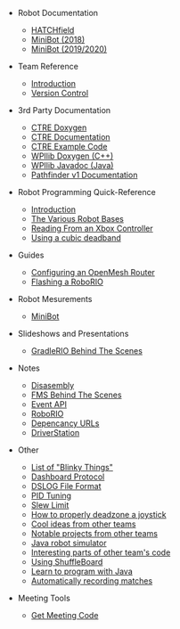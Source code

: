  - Robot Documentation
   - [HATCHfield](https://frc5024.github.io/DeepSpace/)
   - [MiniBot (2018)](https://frc5024.github.io/BaseBot)
   - [MiniBot (2019/2020)](https://frc5024.github.io/MiniBot/) 
  
 - Team Reference
   - [Introduction](docs/reference/README)
   - [Version Control](docs/reference/vcs)
 
 - 3rd Party Documentation 
   - [CTRE Doxygen](http://www.ctr-electronics.com/downloads/api/cpp/html/index.html)
   - [CTRE Documentation](https://phoenix-documentation.readthedocs.io/en/latest/index.html)
   - [CTRE Example Code](https://github.com/CrossTheRoadElec/Phoenix-Examples-Languages)
   - [WPIlib Doxygen (C++)](http://first.wpi.edu/FRC/roborio/release/docs/cpp/classfrc_1_1TimedCommand.html)
   - [WPIlib Javadoc (Java)](https://first.wpi.edu/FRC/roborio/release/docs/java/)
   - [Pathfinder v1 Documentation](https://github.com/JacisNonsense/Pathfinder/wiki)

 - Robot Programming Quick-Reference
   - [Introduction](docs/learn/README)
   - [The Various Robot Bases](docs/learn/robotbase)
   - [Reading From an Xbox Controller](docs/learn/xboxcontroller)
   - [Using a cubic deadband](docs/learn/cubicdeadband)

 - Guides
   - [Configuring an OpenMesh Router](docs/guides/openmesh)
   - [Flashing a RoboRIO](docs/guides/roborio)

 - Robot Mesurements
   - [MiniBot](docs/mesurements/minibot)


 - Slideshows and Presentations
   - [GradleRIO Behind The Scenes](https://docs.google.com/presentation/d/1fnfz4hCvnvDJb1606Ee7VkJCn4IvJDUIbYxkTxR6YsM/edit?usp=sharing)
  
 - Notes
   - [Disasembly](docs/ghidra)
   - [FMS Behind The Scenes](docs/fms)
   - [Event API](docs/eventapi)
   - [RoboRIO](docs/roborio)
   - [Depencancy URLs](docs/deps)
   - [DriverStation](docs/ds)

 - Other
   - [List of "Blinky Things"](https://wpilib.screenstepslive.com/s/currentCS/m/cs_hardware/l/144972-status-light-quick-reference)
   - [Dashboard Protocol](https://frcture.readthedocs.io/en/latest/driverstation/dashboard.html)
   - [DSLOG File Format](https://frcture.readthedocs.io/en/latest/driverstation/logging.html)
   - [PID Tuning](https://frc-pdr.readthedocs.io/en/latest/control/pid_control.html#proportional)
   - [Slew Limit](https://www.chiefdelphi.com/t/acceleration-ramp-up-code/133556/8?u=ewpratten)
   - [How to properly deadzone a joystick](http://www.mimirgames.com/articles/games/joystick-input-and-using-deadbands/)
   - [Cool ideas from other teams](https://www.chiefdelphi.com/t/best-frc-programming-featues/353571/)
   - [Notable projects from other teams](docs/otherteams)
   - [Java robot simulator](https://github.com/pjreiniger/SnobotSim)
   - [Interesting parts of other team's code](docs/teamnotes)
   - [Using ShuffleBoard](https://firstmncsa.org/2018/12/15/debugging-shuffleboard/)
   - [Learn to program with Java](https://www.codecademy.com/learn/learn-java)
   - [Automatically recording matches](https://wpilib.screenstepslive.com/s/currentCS/m/shuffleboard/l/1021944-controlling-data-recording)

 - Meeting Tools
   - [Get Meeting Code](docs/verify)


<!-- Global site tag (gtag.js) - Google Analytics -->
<script async src="https://www.googletagmanager.com/gtag/js?id=UA-139497732-2"></script>
<script>
  window.dataLayer = window.dataLayer || [];
  function gtag(){dataLayer.push(arguments);}
  gtag('js', new Date());

  gtag('config', 'UA-139497732-2');
</script>
